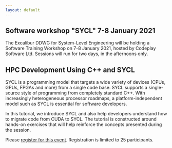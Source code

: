 ```yaml
---
layout: default
---
```


## Software workshop "SYCL" 7-8 January 2021

The Excalibur DDWG for System-Level Engineering will be holding a
Software Training Workshop on 7-8 January 2021, hosted by Codeplay
Software Ltd. Sessions will run for two days, in the afternoons only.


## HPC Development Using C++ and SYCL

SYCL is a programming model that targets a wide variety of devices
(CPUs, GPUs, FPGAs and more) from a single code base. SYCL supports a
single-source style of programming from completely standard C++. With
increasingly heterogeneous processor roadmaps, a platform-independent
model such as SYCL is essential for software developers.

In this tutorial, we introduce SYCL and also help developers
understand how to migrate code from CUDA to SYCL. The tutorial is
constructed around hands-on exercises that will help reinforce the
concepts presented during the session.

Please [register for this event](https://www.eventbrite.co.uk/e/hpc-development-using-c-and-sycl-tickets-133326062843). Registration is limited to 25 participants.
